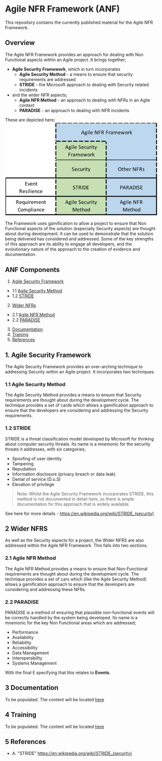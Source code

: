 
# Agile NFR Framework (ANF)

This repository contains the currently published material for the Agile NFR Framework.

## Overview

The Agile NFR Framework provides an approach for dealing with Non Functional aspects within an Agile project.  It brings together;
- **Agile Security Framework**, which in turn incorporates
  - **Agile Security Method** - a means to ensure that security requirements are addressed
  - **STRIDE** - the Microsoft approach to dealing with Security related incidents
- and the wider NFR aspects;
  - **Agile NFR Method** - an approach to dealing with NFRs in an Agile context
  - **PARADISE** - an approach to dealing with NFR incidents

These are depicted here;
![agile-nfr-framework](docs/images/anf-overview.png)

The Framework uses gamification to allow a project to ensure that Non Functional aspects of the solution (especially Security aspects) are thought about during development.  It can be used to demonstrate that the solution being delivered has considered and addressed.  Some of the key strengths of this approach are its ability to engage all developers, and the evolutionary nature of the approach to the creation of evidence and documentation.

## ANF Components

1. [Agile Security Framework](#1-asf)
  - 1.1 [Agile Security Method](#11-asm)
  - 1.2 [STRIDE](#12-stride)
2. [Wider NFRs](#2-nfrs)
  - 2.1 [Agile NFR Method](#21-anm)
  - 2.2 [PARADISE](#22-paradise)
3. [Documentation](#3-documentation)
4. [Training](#4-training)
5. [References](#5-references)

## 1. Agile Security Framework

The Agile Security Framework provides an over-arching technique to addressing Security within an Agile project. It incorporates two techniques.

### 1.1 Agile Security Method

The Agile Security Method provides a means to ensure that Security requirements are thought about during the development cycle.  The technique provides a set of cards which allows a gamification approach to ensure that the developers are considering and addressing the Security requirements.


### 1.2 STRIDE

STRIDE is a threat classification model developed by Microsoft for thinking about computer security threats. Its name is a mnemonic for the security threats it addresses, with six categories;

  - Spoofing of user identity
  - Tampering
  - Repudiation
  - Information disclosure (privacy breach or data leak)
  - Denial of service (D.o.S)
  - Elevation of privilege

> Note: Whilst the Agile Security Framework incorporates STRIDE, this method is not documented in detail here, as there is ample documentation for this approach that is widely available.

See here for more details - https://en.wikipedia.org/wiki/STRIDE_(security)
 
## 2 Wider NFRS 

As well as the Security aspects for a project, the Wider NFRS are also addressed within the Agile NFR Framework.  This falls into two sections.

### 2.1 Agile NFR Method

The Agile NFR Method provides a means to ensure that Non-Functional requirements are thought about during the development cycle.  The technique provides a set of cars which (like the Agile Security Method) allows a gamification approach to ensure that the developers are considering and addressing these NFRs.


### 2.2 PARADISE

PARADISE is a method of ensuring that plausible non-functional events will be correctly handled by the system being developed.  Its name is a mnemonic for the key Non Functional areas which are addressed;


  - Performance 
  - Availability 
  - Reliability 
  - Accessibility
  - Data Management
  - Interoperability
  - Systems Management 

With the final E specifying that this relates to **Events**.

## 3 Documentation

To be populated.  The content will be located [here](docs/)

## 4 Training

To be populated.  The content will be located [here](howto/)

## 5 References


* A. "STRIDE" https://en.wikipedia.org/wiki/STRIDE_(security)
